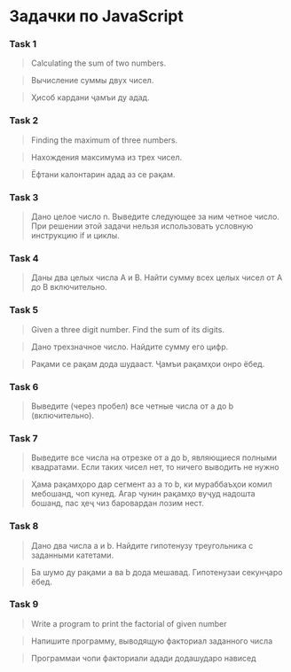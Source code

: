 # Задачки по JavaScript

### Task 1

> Calculating the sum of two numbers.

> Вычисление суммы двух чисел.

> Ҳисоб кардани ҷамъи ду адад.

### Task 2

> Finding the maximum of three numbers.

> Нахождения максимума из трех чисел.

> Ёфтани калонтарин адад аз се рақам.

### Task 3

> Дано целое число n. Выведите следующее за
> ним четное число. При решении этой задачи нельзя использовать
> условную инструкцию if и циклы.

### Task 4

> Даны два целых числа A и B.
> Найти сумму всех целых чисел от A до B включительно.

### Task 5

> Given a three digit number. Find the sum of its digits.

> Дано трехзначное число. Найдите сумму его цифр.

> Рақами се рақам дода шудааст. Ҷамъи рақамҳои онро ёбед.

### Task 6

> Выведите (через пробел) все четные числа от a до b
> (включительно).

### Task 7

> Выведите все числа на отрезке от a до b, являющиеся полными
> квадратами. Если таких чисел нет, то ничего выводить не нужно

> Ҳама рақамҳоро дар сегмент аз а то b, ки мураббаъҳои комил
> мебошанд, чоп кунед. Агар чунин рақамҳо вуҷуд надошта
> бошанд, пас ҳеҷ чиз баровардан лозим нест.

### Task 8
> Дано два числа a и b. Найдите гипотенузу треугольника с заданными катетами.

> Ба шумо ду рақами a ва b дода мешавад. Гипотенузаи секунҷаро ёбед.

### Task 9

> Write a program to print the factorial of given number

> Напишите программу, выводящую факториал заданного числа

> Программаи чопи факториали адади додашударо нависед
